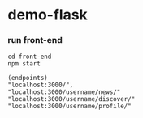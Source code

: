 # demo-flask

### run front-end
```
cd front-end
npm start  

(endpoints)
"localhost:3000/", 
"localhost:3000/username/news/"
"localhost:3000/username/discover/"
"localhost:3000/username/profile/"
```
